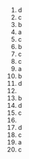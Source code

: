 1. d
2. c
3. b
4. a
5. c
6. b
7. c
8. c
9. a
10. b
11. d
12. 
13. b
14. d
15. c
16. 
17. d
18. c
19. a
20. c
